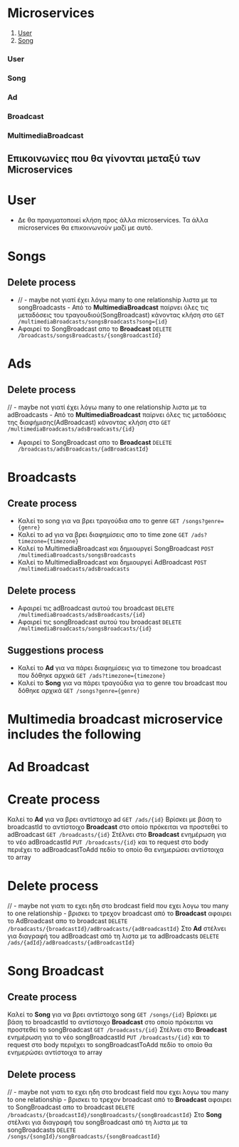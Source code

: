 # Microservices

1. [User](#User)
2. [Song](#Song)

### User
### Song
### Ad
### Broadcast
### MultimediaBroadcast

## Επικοινωνίες που θα γίνονται μεταξύ των Microservices

# User
* Δε θα πραγματοποιεί κλήση προς άλλα microservices. Τα άλλα microservices θα επικοινωνούν μαζί με αυτό.

# Songs
## Delete process
* // - maybe not γιατί έχει λόγω many to one relationship λιστα με τα songBroadcasts -  Από το **MultimediaBroadcast** παίρνει όλες τις μεταδόσεις του τραγουδιού(SongBroadcast) κάνοντας κλήση στο `GET /multimediaBroadcasts/songsBroadcasts?song={id}`
* Αφαιρεί το SongBroadcast απο το **Broadcast** `DELETE /broadcasts/songsBroadcasts/{songBroadcastId}`

# Ads
## Delete process
// - maybe not γιατί έχει λόγω many to one relationship λιστα με τα adBroadcasts -  Από το **MultimediaBroadcast** παίρνει όλες τις μεταδόσεις της διαφήμισης(AdBroadcast) κάνοντας κλήση στο `GET /multimediaBroadcasts/adsBroadcasts/{id}`
* Αφαιρεί το SongBroadcast απο το **Broadcast** `DELETE /broadcasts/adsBroadcasts/{adBroadcastId}`

# Broadcasts
## Create process
* Καλεί το song για να βρει τραγούδια απο το genre `GET /songs?genre={genre}`
* Καλεί το ad για να βρει διαφημίσεις απο το time zone `GET /ads?timezone={timezone}`
* Καλεί το MultimediaBroadcast και δημιουργεί SongBroadcast `POST /multimediaBroadcasts/songsBroadcasts`
* Καλεί το MultimediaBroadcast και δημιουργεί AdBroadcast `POST /multimediaBroadcasts/adsBroadcasts`

## Delete process
* Αφαιρεί τις adBroadcast αυτού του broadcast `DELETE /multimediaBroadcasts/adsBroadcasts/{id}`
* Αφαιρεί τις songBroadcast αυτού του broadcast `DELETE /multimediaBroadcasts/songsBroadcasts/{id}`


## Suggestions process
* Καλεί το **Ad** για να πάρει διαφημίσεις για το timezone του broadcast που δόθηκε αρχικά `GET /ads?timezone={timezone}`
* Καλεί το **Song** για να πάρει τραγούδια για το genre του broadcast που δόθηκε αρχικά `GET /songs?genre={genre}`


# Multimedia broadcast microservice includes the following

# Ad Broadcast
# Create process
Καλεί το **Ad** για να βρει αντίστοιχο ad `GET /ads/{id}`
Βρίσκει με βάση το broadcastId το αντίστοιχο **Broadcast** στο οποίο πρόκειται να προστεθεί το adBroadcast `GET /broadcasts/{id}`
Στέλνει στο **Broadcast** ενημέρωση για το νέο adBroadcastId `PUT /broadcasts/{id}` και το request στο body περιέχει το adBroadcastToAdd πεδίο το οποίο θα ενημερώσει αντίστοιχα το array

# Delete process
// - maybe not γιατι το εχει ηδη στο brodcast field που εχει λογω του many to one relationship - βρισκει το τρεχον broadcast από το **Broadcast**
αφαιρει το AdBroadcast απο το broadcast `DELETE /broadcasts/{broadcastId}/adBroadcasts/{adBroadcastId}`
Στο **Ad** στέλνει για διαγραφή του adBroadcast από τη λιστα με τα adBroadcasts `DELETE /ads/{adId}/adBroadcasts/{adBroadcastId}`

# Song Broadcast
## Create process
Καλεί το **Song** για να βρει αντίστοιχο song `GET /songs/{id}`
Βρίσκει με βάση το broadcastId το αντίστοιχο **Broadcast** στο οποίο πρόκειται να προστεθεί το songBroadcast `GET /broadcasts/{id}`
Στέλνει στο **Broadcast** ενημέρωση για το νέο songBroadcastId `PUT /broadcasts/{id}` και το request στο body περιέχει το songBroadcastToAdd πεδίο το οποίο θα ενημερώσει αντίστοιχα το array

## Delete process
// - maybe not γιατι το εχει ηδη στο brodcast field που εχει λογω του many to one relationship - βρισκει το τρεχον broadcast από το **Broadcast**
αφαιρει το SongBroadcast απο το broadcast `DELETE /broadcasts/{broadcastId}/songBroadcasts/{songBroadcastId}`
Στο **Song** στέλνει για διαγραφή του songBroadcast από τη λιστα με τα songBroadcasts `DELETE /songs/{songId}/songBroadcasts/{songBroadcastId}`
